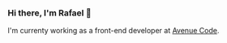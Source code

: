 ### Hi there, I'm Rafael 👋

I'm currenty working as a front-end developer at [Avenue Code](https://www.avenuecode.com/).
